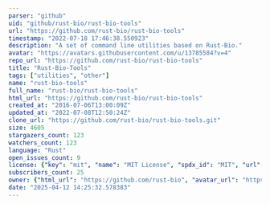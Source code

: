 ```yaml
---
parser: "github"
uid: "github/rust-bio/rust-bio-tools"
url: "https://github.com/rust-bio/rust-bio-tools"
timestamp: "2022-07-18 17:46:38.550923"
description: "A set of command line utilities based on Rust-Bio."
avatar: "https://avatars.githubusercontent.com/u/13785584?v=4"
repo_url: "https://github.com/rust-bio/rust-bio-tools"
title: "Rust‑Bio‑Tools"
tags: ["utilities", "other"]
name: "rust-bio-tools"
full_name: "rust-bio/rust-bio-tools"
html_url: "https://github.com/rust-bio/rust-bio-tools"
created_at: "2016-07-06T13:00:09Z"
updated_at: "2022-07-08T12:50:24Z"
clone_url: "https://github.com/rust-bio/rust-bio-tools.git"
size: 4605
stargazers_count: 123
watchers_count: 123
language: "Rust"
open_issues_count: 9
license: {"key": "mit", "name": "MIT License", "spdx_id": "MIT", "url": "https://api.github.com/licenses/mit", "node_id": "MDc6TGljZW5zZTEz"}
subscribers_count: 25
owner: {"html_url": "https://github.com/rust-bio", "avatar_url": "https://avatars.githubusercontent.com/u/13785584?v=4", "login": "rust-bio", "type": "Organization"}
date: "2025-04-12 14:25:32.578383"
---
```

